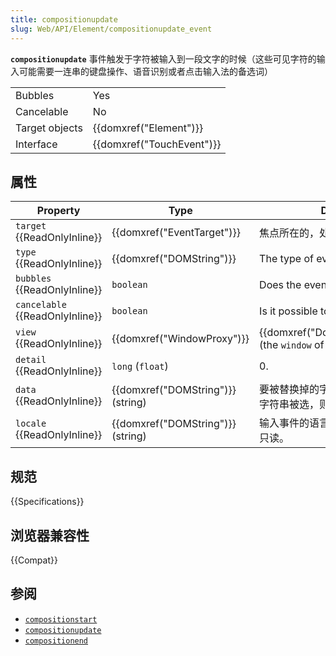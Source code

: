 ```yaml
---
title: compositionupdate
slug: Web/API/Element/compositionupdate_event
---
```


**`compositionupdate`** 事件触发于字符被输入到一段文字的时候（这些可见字符的输入可能需要一连串的键盘操作、语音识别或者点击输入法的备选词）

<table class="properties">
  <tbody>
    <tr>
      <td>Bubbles</td>
      <td>Yes</td>
    </tr>
    <tr>
      <td>Cancelable</td>
      <td>No</td>
    </tr>
    <tr>
      <td>Target objects</td>
      <td>{{domxref("Element")}}</td>
    </tr>
    <tr>
      <td>Interface</td>
      <td>{{domxref("TouchEvent")}}</td>
    </tr>
  </tbody>
</table>

## 属性

| Property                              | Type                                      | Description                                                                      |
| ------------------------------------- | ----------------------------------------- | -------------------------------------------------------------------------------- |
| `target` {{ReadOnlyInline}}     | {{domxref("EventTarget")}}      | 焦点所在的，处理文字输入的元素。                                                 |
| `type` {{ReadOnlyInline}}       | {{domxref("DOMString")}}          | The type of event.                                                               |
| `bubbles` {{ReadOnlyInline}}    | `boolean`                                 | Does the event normally bubble?                                                  |
| `cancelable` {{ReadOnlyInline}} | `boolean`                                 | Is it possible to cancel the event?                                              |
| `view` {{ReadOnlyInline}}       | {{domxref("WindowProxy")}}      | {{domxref("Document.defaultView")}} (the `window` of the document). |
| `detail` {{ReadOnlyInline}}     | `long` (`float`)                          | 0.                                                                               |
| `data` {{ReadOnlyInline}}       | {{domxref("DOMString")}} (string) | 要被替换掉的字符串，如果输入时没有字符串被选，则为空字符串。只读。               |
| `locale` {{ReadOnlyInline}}     | {{domxref("DOMString")}} (string) | 输入事件的语言代号，或者空字符串。只读。                                         |

## 规范

{{Specifications}}

## 浏览器兼容性

{{Compat}}

## 参阅

- [`compositionstart`](/zh-CN/docs/Web/API/Element/compositionstart_event)
- [`compositionupdate`](/zh-CN/docs/Web/API/Element/compositionupdate_event)
- [`compositionend`](/zh-CN/docs/Web/API/Element/compositionend_event)
